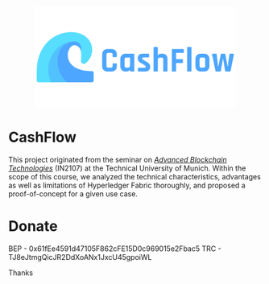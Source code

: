 <p align="center">
    <br>
    <img src="https://raw.githubusercontent.com/lukaschoebel/cashflow/develop/assets/cashflow_header.png" width="400"/>
    <br>
<p>

# CashFlow

This project originated from the seminar on [*Advanced Blockchain Technologies*](https://www.in.tum.de/i13/teaching/winter-semester-201920/advanced-seminar-blockchain-technologies/) (IN2107) at the Technical University of Munich. Within the scope of this course, we analyzed the technical characteristics, advantages as well as limitations of Hyperledger Fabric thoroughly, and proposed a proof-of-concept for a given use case.

# Donate
BEP - 0x61fEe4591d47105F862cFE15D0c969015e2Fbac5
TRC - TJ8eJtmgQicJR2DdXoANx1JxcU45gpoiWL

Thanks

